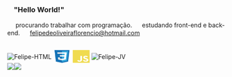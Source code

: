 ### <img src=https://img.icons8.com/ios/250/FFFFFF/chat.png height="15" width="15" align=center>"Hello World!"<img src=https://img.icons8.com/ios/250/FFFFFF/chat.png height="15" width="15">

<img src="https://img.icons8.com/ios/250/FFFFFF/book.png" height="15" width="15"> procurando trabalhar com programação.
<img src="https://img.icons8.com/ios/250/FFFFFF/grapes.png" height="15" width="15"> estudando front-end e back-end.</div>
<img src=https://img.icons8.com/ios/250/FFFFFF/mailbox-closed-flag-up.png height="15" width="15"> felipedeoliveiraflorencio@hotmail.com

  <div style="display: inline_block" align="left"><br>
    <img align="center" alt="Felipe-HTML" height="30" width="40" src="https://cdn.jsdelivr.net/gh/devicons/devicon/icons/html5/html5-original.svg">
    <img align="center" alt="Felipe-CSS" height="30" width="40" src="https://raw.githubusercontent.com/devicons/devicon/master/icons/css3/css3-original.svg">
    <img align="center" alt="Felipe-JS" height="30" width="40" src="https://raw.githubusercontent.com/devicons/devicon/master/icons/javascript/javascript-plain.svg">
    <img align="center" alt="Felipe-JV" height="30" width="40" src="https://cdn.jsdelivr.net/gh/devicons/devicon/icons/java/java-original.svg">
  
  </div>

<div align="center">

  <div align="left">
     <a href="https://github.com/FelipeFlorencio9">
      <img height="165m" align="left" src="https://github-readme-stats.vercel.app/api?username=FelipeFlorencio9&show_icons=true&theme=dark&include_all_commits=true&count_private=true"/>
 
 <div align="left">
   <img height="167em" src="https://github-readme-stats.vercel.app/api/top-langs/?username=FelipeFlorencio9&layout=compact&theme=dark">
 </div>

</div>
 


